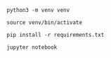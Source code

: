 ```
python3 -m venv venv
```

```
source venv/bin/activate
```

```
pip install -r requirements.txt
```

```
jupyter notebook
```